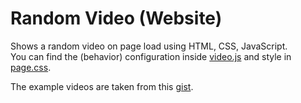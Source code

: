 # Random Video (Website)
Shows a random video on page load using HTML, CSS, JavaScript.\
You can find the (behavior) configuration inside [video.js](https://github.com/pigupp/random-video/blob/main/video.js) and style in [page.css](https://github.com/pigupp/random-video/blob/main/page.css).

The example videos are taken from this [gist](https://gist.github.com/jsturgis/3b19447b304616f18657).